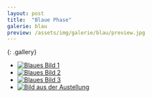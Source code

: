 ```yaml
---
layout: post
title:  "Blaue Phase"
galerie: blau
preview: /assets/img/galerie/blau/preview.jpg
---
```


{: .gallery}
<ul>
    <li>
        <a class="gallery-image" href="/assets/img_full/galerie/{{page.galerie}}/Galerie-blau.jpg">
            <img src="/assets/img/galerie/{{page.galerie}}/Galerie-blau.jpg" alt="Blaues Bild 1">
        </a>
    </li>
    <li>
        <a class="gallery-image" href="/assets/img_full/galerie/{{page.galerie}}/Galerie-blau1.jpg">
            <img src="/assets/img/galerie/{{page.galerie}}/Galerie-blau1.jpg" alt="Blaues Bild 2">
        </a>
    </li>
    <li>
        <a class="gallery-image" href="/assets/img_full/galerie/{{page.galerie}}/Galerie-blau-2.jpg">
            <img src="/assets/img/galerie/{{page.galerie}}/Galerie-blau-2.jpg" alt="Blaues Bild 3">
        </a>
    </li>
    <li>
        <a class="gallery-image" href="/assets/img_full/galerie/{{page.galerie}}/Acrylbilder2.jpg">
            <img src="/assets/img/galerie/{{page.galerie}}/Acrylbilder2.jpg" alt="Bild aus der Austellung">
        </a>
    </li>
</ul>

